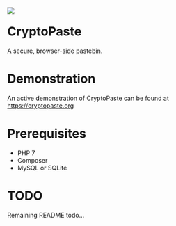 <img src="https://cryptopaste.org/img/cryptopaste.png" align="left">
<h1>CryptoPaste</h1>
A secure, browser-side pastebin.

# Demonstration
An active demonstration of CryptoPaste can be found at https://cryptopaste.org

# Prerequisites
- PHP 7
- Composer
- MySQL or SQLite

# TODO
Remaining README todo...
